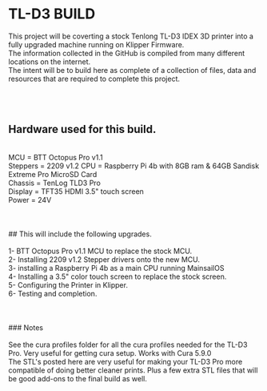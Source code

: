 # TL-D3 BUILD

This project will be coverting a stock Tenlong TL-D3 IDEX 3D printer into a fully upgraded machine running on Klipper Firmware.<br>
The information collected in the GitHub is compiled from many different locations on the internet.<br>
The intent will be to build here as complete of a collection of files, data and resources that are required to complete this project.<br>
<br><br><br>
## Hardware used for this build.<br>
<br>
MCU = BTT Octopus Pro v1.1<br>
Steppers = 2209 v1.2
CPU = Raspberry Pi 4b with 8GB ram & 64GB Sandisk Extreme Pro MicroSD Card<br>
Chassis = TenLog TLD3 Pro<br>
Display = TFT35 HDMI 3.5" touch screen<br>
Power = 24V<br>
<br><br><br>
## This will include the following upgrades.<br>
<br>
1- BTT Octopus Pro v1.1 MCU to replace the stock MCU.<br>
2- Installing 2209 v1.2 Stepper drivers onto the new MCU.<br>
3- installing a Raspberry Pi 4b as a main CPU running MainsailOS<br>
4- Installing a 3.5" color touch screen to replace the stock screen.<br>
5- Configuring the Printer in Klipper.<br>
6- Testing and completion.<br>
<br><br><br>
### Notes<br>
<br>
See the cura profiles folder for all the cura profiles needed for the TL-D3 Pro. Very useful for getting cura setup. Works with Cura 5.9.0<br>
The STL's posted here are very useful for making your TL-D3 Pro more compatible of doing better cleaner prints. Plus a few extra STL files that will be good add-ons to the final build as well.<br>
<br>